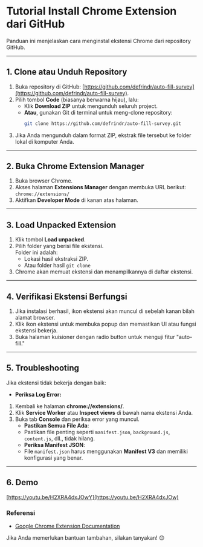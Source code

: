# Tutorial Install Chrome Extension dari GitHub

Panduan ini menjelaskan cara menginstal ekstensi Chrome dari repository GitHub.

---

## **1. Clone atau Unduh Repository**
1. Buka repository di GitHub: [https://github.com/defrindr/auto-fill-survey](https://github.com/defrindr/auto-fill-survey).
2. Pilih tombol **Code** (biasanya berwarna hijau), lalu:
   - Klik **Download ZIP** untuk mengunduh seluruh project.
   - **Atau**, gunakan Git di terminal untuk meng-clone repository:
     ```bash
     git clone https://github.com/defrindr/auto-fill-survey.git
     ```
3. Jika Anda mengunduh dalam format ZIP, ekstrak file tersebut ke folder lokal di komputer Anda.

---

## **2. Buka Chrome Extension Manager**
1. Buka browser Chrome.
2. Akses halaman **Extensions Manager** dengan membuka URL berikut:
    `chrome://extensions/`
1. Aktifkan **Developer Mode** di kanan atas halaman.

---

## **3. Load Unpacked Extension**
1. Klik tombol **Load unpacked**.
2. Pilih folder yang berisi file ekstensi.  
   Folder ini adalah:
      - Lokasi hasil ekstraksi ZIP.
      - Atau folder hasil `git clone`
3. Chrome akan memuat ekstensi dan menampilkannya di daftar ekstensi.

---

## **4. Verifikasi Ekstensi Berfungsi**
1. Jika instalasi berhasil, ikon ekstensi akan muncul di sebelah kanan bilah alamat browser.
2. Klik ikon ekstensi untuk membuka popup dan memastikan UI atau fungsi ekstensi bekerja.
3. Buka halaman kuisioner dengan radio button untuk menguji fitur "auto-fill."

---

## **5. Troubleshooting**
Jika ekstensi tidak bekerja dengan baik:
- **Periksa Log Error:**
1. Kembali ke halaman **chrome://extensions/**.
2. Klik **Service Worker** atau **Inspect views** di bawah nama ekstensi Anda.
3. Buka tab **Console** dan periksa error yang muncul.
   - **Pastikan Semua File Ada**:
   - Pastikan file penting seperti `manifest.json`, `background.js`, `content.js`, dll., tidak hilang.
   - **Periksa Manifest JSON**:
   - File `manifest.json` harus menggunakan **Manifest V3** dan memiliki konfigurasi yang benar.

---

## **6. Demo**

[https://youtu.be/H2XRA4dxJOwY](https://youtu.be/H2XRA4dxJOw)

### **Referensi**
- [Google Chrome Extension Documentation](https://developer.chrome.com/docs/extensions/)

Jika Anda memerlukan bantuan tambahan, silakan tanyakan! 😊
